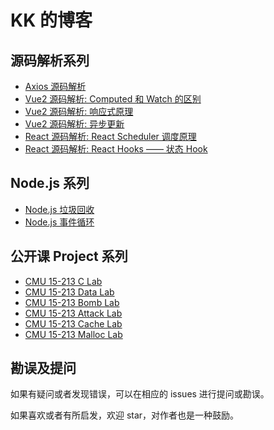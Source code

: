 # KK 的博客

## 源码解析系列

* [Axios 源码解析](https://github.com/kiki-zjq/Blog/issues/1)
* [Vue2 源码解析: Computed 和 Watch 的区别](https://github.com/kiki-zjq/Blog/issues/2)
* [Vue2 源码解析: 响应式原理](https://github.com/kiki-zjq/Blog/issues/5)
* [Vue2 源码解析: 异步更新](https://github.com/kiki-zjq/Blog/issues/7)
* [React 源码解析: React Scheduler 调度原理](https://github.com/kiki-zjq/Blog/issues/14)
* [React 源码解析: React Hooks —— 状态 Hook](https://github.com/kiki-zjq/Blog/issues/13)

## Node.js 系列

* [Node.js 垃圾回收](https://github.com/kiki-zjq/Blog/issues/3)
* [Node.js 事件循环](https://github.com/kiki-zjq/Blog/issues/4)


## 公开课 Project 系列

* [CMU 15-213 C Lab](https://github.com/kiki-zjq/Blog/issues/8)
* [CMU 15-213 Data Lab](https://github.com/kiki-zjq/Blog/issues/9)
* [CMU 15-213 Bomb Lab](https://github.com/kiki-zjq/Blog/issues/10)
* [CMU 15-213 Attack Lab](https://github.com/kiki-zjq/Blog/issues/11)
* [CMU 15-213 Cache Lab](https://github.com/kiki-zjq/Blog/issues/12)
* [CMU 15-213 Malloc Lab](https://github.com/kiki-zjq/Blog/issues/6)


## 勘误及提问

如果有疑问或者发现错误，可以在相应的 issues 进行提问或勘误。

如果喜欢或者有所启发，欢迎 star，对作者也是一种鼓励。
